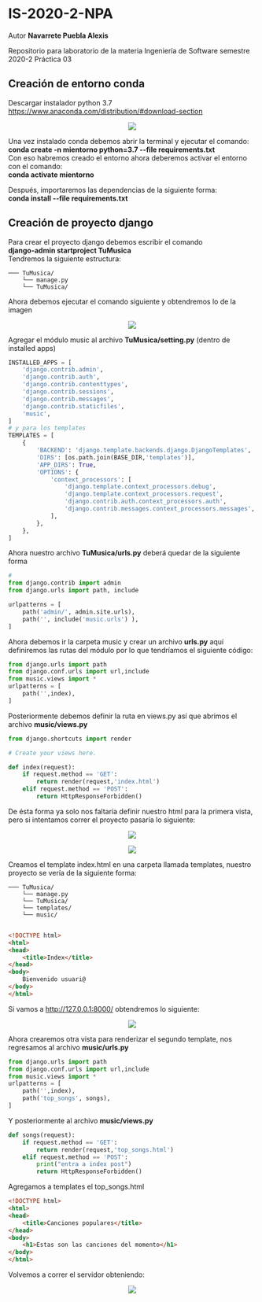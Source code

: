 # IS-2020-2-NPA

Autor **Navarrete Puebla Alexis**

Repositorio para laboratorio de la materia Ingeniería de Software semestre 2020-2
Práctica 03

## Creación de entorno conda 
Descargar instalador python 3.7  https://www.anaconda.com/distribution/#download-section    

<p align="center"> 
<img src="img/instalador.png">
</p>   
 
Una vez instalado conda debemos abrir la terminal y ejecutar el comando:    
**conda create -n mientorno python=3.7 --file requirements.txt**    
Con eso habremos creado el entorno ahora deberemos activar el entorno con el comando:    
**conda activate mientorno**    


Después, importaremos las dependencias de la siguiente forma:    
**conda install --file requirements.txt**  

## Creación de proyecto django  
Para crear el proyecto django debemos escribir el comando    
**django-admin startproject TuMusica**  
Tendremos la siguiente estructura:  
```
─── TuMusica/  
	└── manage.py   
	└── TuMusica/  
``` 
Ahora debemos ejecutar el comando siguiente y obtendremos lo de la imagen  

<p align="center"> 
<img src="img/musica.png">
</p>   

Agregar el módulo music al archivo **TuMusica/setting.py** (dentro de installed apps)  

```python
INSTALLED_APPS = [
    'django.contrib.admin',
    'django.contrib.auth',
    'django.contrib.contenttypes',
    'django.contrib.sessions',
    'django.contrib.messages',
    'django.contrib.staticfiles',
    'music',
]
# y para los templates
TEMPLATES = [
    {
        'BACKEND': 'django.template.backends.django.DjangoTemplates',
        'DIRS': [os.path.join(BASE_DIR,'templates')],
        'APP_DIRS': True,
        'OPTIONS': {
            'context_processors': [
                'django.template.context_processors.debug',
                'django.template.context_processors.request',
                'django.contrib.auth.context_processors.auth',
                'django.contrib.messages.context_processors.messages',
            ],
        },
    },
]
```

Ahora nuestro archivo **TuMusica/urls.py**  deberá quedar de la siguiente forma  

```python
#
from django.contrib import admin
from django.urls import path, include

urlpatterns = [
    path('admin/', admin.site.urls),
    path('', include('music.urls') ),
]
```

Ahora debemos ir la carpeta music y crear un archivo **urls.py** aquí definiremos las rutas del módulo  por lo que tendríamos el siguiente código:  

```python
from django.urls import path
from django.conf.urls import url,include
from music.views import *
urlpatterns = [
    path('',index),
]
```  
Posteriormente debemos definir la ruta en views.py así que abrimos el archivo **music/views.py**  

```python
from django.shortcuts import render

# Create your views here.

def index(request):
    if request.method == 'GET':
        return render(request,'index.html')
    elif request.method == 'POST':
        return HttpResponseForbidden()
```  
De ésta forma ya solo nos faltaría definir nuestro html para la primera vista, pero si intentamos correr el proyecto pasaría lo siguiente:

<p align="center"> 
<img src="img/start.png">
</p>  

<p align="center"> 
<img src="img/error.png">
</p>  

Creamos el template index.html en una carpeta llamada templates, nuestro proyecto se vería de la siguiente forma:

```
─── TuMusica/  
	└── manage.py   
	└── TuMusica/
	└── templates/
	└── music/
	
``` 


```html
<!DOCTYPE html>
<html>
<head>
	<title>Index</title>
</head>
<body>
	Bienvenido usuari@
</body>
</html>
```    
Si vamos a http://127.0.0.1:8000/ obtendremos lo siguiente: 

<p align="center"> 
<img src="img/index.png">
</p>  

Ahora crearemos otra vista para renderizar el segundo template, nos regresamos al archivo **music/urls.py**  

```python
from django.urls import path
from django.conf.urls import url,include
from music.views import *
urlpatterns = [
    path('',index),
    path('top_songs', songs),
]
```    

Y posteriormente al archivo **music/views.py**

```python
def songs(request):
    if request.method == 'GET':
       	return render(request,'top_songs.html')
    elif request.method == 'POST':
        print("entra a index post")
        return HttpResponseForbidden()
```

Agregamos a templates el top_songs.html  

```html
<!DOCTYPE html>
<html>
<head>
	<title>Canciones populares</title>
</head>
<body>
	<h1>Estas son las canciones del momento</h1>
</body>
</html>
```  
Volvemos a correr el servidor obteniendo:   
<p align="center"> 
<img src="img/fin.png">
</p> 
